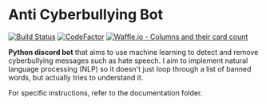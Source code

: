 # Anti Cyberbullying Bot
[![Build Status](https://travis-ci.com/QiLinXue/discord-cyberbullying.svg?branch=master)](https://travis-ci.com/QiLinXue/discord-cyberbullying)
[![CodeFactor](https://www.codefactor.io/repository/github/qilinxue/discord-cyberbullying/badge)](https://www.codefactor.io/repository/github/qilinxue/discord-cyberbullying)
[![Waffle.io - Columns and their card count](https://badge.waffle.io/QiLinXue/discord-cyberbullying.svg?columns=all)](https://waffle.io/QiLinXue/discord-cyberbullying)

**Python discord bot** that aims to use machine learning to detect and remove cyberbullying messages such as hate speech. I aim to implement natural language processing (NLP) so it doesn't just loop through a list of banned words, but actually tries to understand it.

For specific instructions, refer to the documentation folder.